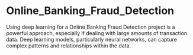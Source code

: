 # Online_Banking_Fraud_Detection
Using deep learning for a Online Banking Fraud Detection project is a powerful approach, especially if dealing with large amounts of transaction data. Deep learning models, particularly neural networks, can capture complex patterns and relationships within the data.
